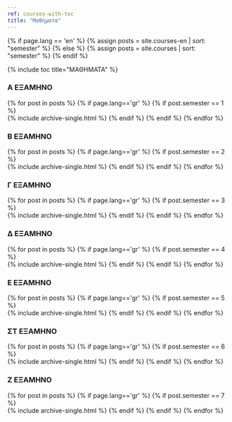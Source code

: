 ```yaml
---
ref: courses-with-toc
title: "Μαθήματα"
---
```


[//]: # (language.)

{% if page.lang == 'en' %}
  {% assign posts = site.courses-en | sort: "semester" %}
{% else %}
  {% assign posts = site.courses | sort: "semester" %}
{% endif %}

[//]: # (assign table.)

{% include toc title="ΜΑΘΗΜΑΤΑ" %}

[//]: # (create table.)

### A ΕΞΑΜΗΝΟ

 {% for post in posts %}
   {% if page.lang=='gr'  %} 
     {% if post.semester == 1 %}  
       {% include archive-single.html %}
     {% endif %}
   {% endif %}
 {% endfor %}
 
### Β ΕΞΑΜΗΝΟ
 
 {% for post in posts %}
   {% if page.lang=='gr' %} 
     {% if post.semester == 2 %}  
       {% include archive-single.html %}
     {% endif %}
   {% endif %}
 {% endfor %}

### Γ ΕΞΑΜΗΝΟ
 
 {% for post in posts %}
   {% if page.lang=='gr' %} 
     {% if post.semester == 3 %}  
       {% include archive-single.html %}
     {% endif %}
   {% endif %}
 {% endfor %}

### Δ ΕΞΑΜΗΝΟ
 
 {% for post in posts %}
   {% if page.lang=='gr' %} 
     {% if post.semester == 4 %}  
       {% include archive-single.html %}
     {% endif %}
   {% endif %}
 {% endfor %}

### Ε ΕΞΑΜΗΝΟ
 
 {% for post in posts %}
   {% if page.lang=='gr' %} 
     {% if post.semester == 5 %}  
       {% include archive-single.html %}
     {% endif %}
   {% endif %}
 {% endfor %}

### ΣΤ ΕΞΑΜΗΝΟ
 
 {% for post in posts %}
   {% if page.lang=='gr' %} 
     {% if post.semester == 6 %}  
       {% include archive-single.html %}
     {% endif %}
   {% endif %}
 {% endfor %}

### Ζ ΕΞΑΜΗΝΟ
 
 {% for post in posts %}
   {% if page.lang=='gr' %} 
     {% if post.semester == 7 %}  
       {% include archive-single.html %}
     {% endif %}
   {% endif %}
 {% endfor %}

